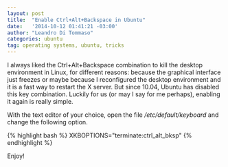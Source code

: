 ```yaml
---
layout: post
title:  "Enable Ctrl+Alt+Backspace in Ubuntu"
date:   '2014-10-12 01:41:21 -03:00'
author: "Leandro Di Tommaso"
categories: ubuntu
tag: operating systems, ubuntu, tricks
---
```


I always liked the Ctrl+Alt+Backspace combination to kill the desktop
environment in Linux, for different reasons: because the graphical interface
just freezes or maybe because I reconfigured the desktop environment and it is a
fast way to restart the X server. But since 10.04, Ubuntu has disabled this key 
combination. Luckily for us (or may I say for me perhaps), enabling it again is
really simple.

With the text editor of your choice, open the file */etc/default/keyboard* and
change the following option.

{% highlight bash %}
XKBOPTIONS="terminate:ctrl_alt_bksp"
{% endhighlight %}

Enjoy!

